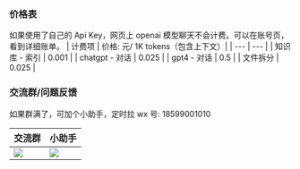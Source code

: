

### 价格表

如果使用了自己的 Api Key，网页上 openai 模型聊天不会计费。可以在账号页，看到详细账单。
| 计费项 | 价格: 元/ 1K tokens（包含上下文）|
| --- | --- |
| 知识库 - 索引 | 0.001 |
| chatgpt - 对话 | 0.025 |
| gpt4 - 对话 | 0.5 |
| 文件拆分 | 0.025 |


### 交流群/问题反馈

如果群满了，可加个小助手，定时拉
wx 号: 18599001010

| 交流群                  | 小助手               |
| ----------------------- | -------------------- |
| ![](/imgs/wxqun300.jpg) | ![](/imgs/wx300.jpg) |


